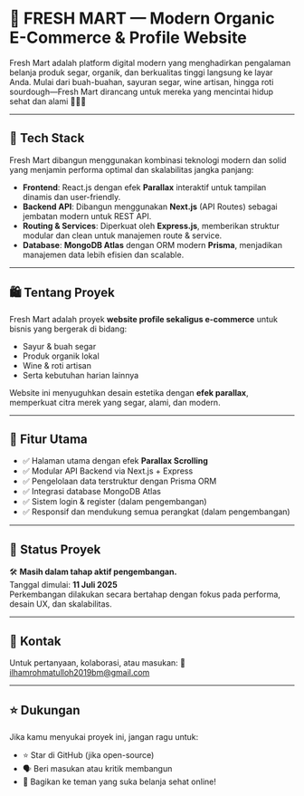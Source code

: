 # 🥬 FRESH MART — Modern Organic E-Commerce & Profile Website

Fresh Mart adalah platform digital modern yang menghadirkan pengalaman belanja produk segar, organik, dan berkualitas tinggi langsung ke layar Anda. Mulai dari buah-buahan, sayuran segar, wine artisan, hingga roti sourdough—Fresh Mart dirancang untuk mereka yang mencintai hidup sehat dan alami 🍷🍞🍇

---

## 🚀 Tech Stack

Fresh Mart dibangun menggunakan kombinasi teknologi modern dan solid yang menjamin performa optimal dan skalabilitas jangka panjang:

- **Frontend**: React.js dengan efek **Parallax** interaktif untuk tampilan dinamis dan user-friendly.
- **Backend API**: Dibangun menggunakan **Next.js** (API Routes) sebagai jembatan modern untuk REST API.
- **Routing & Services**: Diperkuat oleh **Express.js**, memberikan struktur modular dan clean untuk manajemen route & service.
- **Database**: **MongoDB Atlas** dengan ORM modern **Prisma**, menjadikan manajemen data lebih efisien dan scalable.

---

## 🛍️ Tentang Proyek

Fresh Mart adalah proyek **website profile sekaligus e-commerce** untuk bisnis yang bergerak di bidang:

- Sayur & buah segar
- Produk organik lokal
- Wine & roti artisan
- Serta kebutuhan harian lainnya

Website ini menyuguhkan desain estetika dengan **efek parallax**, memperkuat citra merek yang segar, alami, dan modern.

---

## 🧩 Fitur Utama

- ✅ Halaman utama dengan efek **Parallax Scrolling**  
- ✅ Modular API Backend via Next.js + Express  
- ✅ Pengelolaan data terstruktur dengan Prisma ORM  
- ✅ Integrasi database MongoDB Atlas  
- ✅ Sistem login & register (dalam pengembangan)  
- ✅ Responsif dan mendukung semua perangkat (dalam pengembangan)

---

## 🔧 Status Proyek

🛠️ **Masih dalam tahap aktif pengembangan.**  
Tanggal dimulai: **11 Juli 2025**  
Perkembangan dilakukan secara bertahap dengan fokus pada performa, desain UX, dan skalabilitas.

---

## 📩 Kontak

Untuk pertanyaan, kolaborasi, atau masukan:
📧 ilhamrohmatulloh2019bm@gmail.com

---

## ⭐️ Dukungan
Jika kamu menyukai proyek ini, jangan ragu untuk:

- ⭐️ Star di GitHub (jika open-source)
- 🗣️ Beri masukan atau kritik membangun
- 📢 Bagikan ke teman yang suka belanja sehat online!
